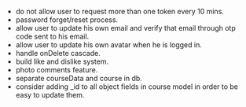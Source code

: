 - do not allow user to request more than one token every 10 mins.
- password forget/reset process.
- allow user to update his own email and verify that email through otp code sent to his email.
- allow user to update his own avatar when he is logged in.
- handle onDelete cascade.
- build like and dislike system.
- photo comments feature.
- separate courseData and course in db.
- consider adding \_id to all object fields in course model in order to be easy to update them.

